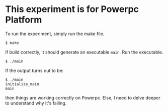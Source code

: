 # This experiment is for Powerpc Platform

To run the experiment, simply run the make file.

```
$ make
```

If build correctly, it should generate an executable `main`. Run the executable.

```
$ ./main
```

If the output turns out to be:

```
$ ./main
initialize_main
main
```

then things are working correctly on Powerpc. Else, I need to delve deeper to understand why it's failing.
